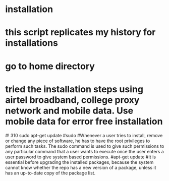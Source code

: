 # installation
# this script replicates my history for installations
# go to home directory
# tried the installation steps using airtel broadband, college proxy network and mobile data. Use mobile data for error free installation
#! 310
sudo apt-get update
#sudo
#Whenever a user tries to install, remove or change any piece of software, he has to have the root privileges to perform such tasks. The sudo command is used to give such permissions to any particular command that a user wants to execute once the user enters a user password to give system based permissions.
#apt-get update
#It is essential before upgrading the installed packages, because the system cannot know whether the repo has a new version of a package, unless it has an up-to-date copy of the package list.



